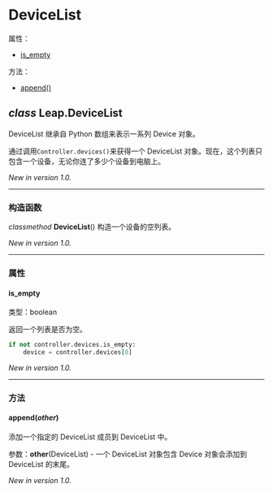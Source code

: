 # DeviceList

属性：

* [is_empty](#is_empty)

方法：

* [append()](#append)

## ***class*** **Leap.DeviceList**
DeviceList 继承自 Python 数组来表示一系列 Device 对象。

通过调用`Controller.devices()`来获得一个 DeviceList 对象。现在，这个列表只包含一个设备，无论你连了多少个设备到电脑上。

<!--The DeviceList class extends the Python array to represent a list of Device objects.

Get a DeviceList object by calling Controller.devices(). Currently, the list will only contain one device, no matter how many are attached to a computer.

-->

*New in version 1.0.*

----

### 构造函数
*classmethod* **DeviceList**()
构造一个设备的空列表。

<!--Constructs an empty list of devices.-->

*New in version 1.0.*

----

### 属性
#### is_empty
类型：boolean

返回一个列表是否为空。

<!--Reports whether the list is empty.-->

```python
if not controller.devices.is_empty:
    device = controller.devices[0]
```

*New in version 1.0.*

----

### 方法
#### append(*other*)
添加一个指定的 DeviceList 成员到 DeviceList 中。

参数：**other**(DeviceList) - 一个 DeviceList 对象包含 Device 对象会添加到 DeviceList 的末尾。

<!--Appends the members of the specifed DeviceList to this DeviceList.

Parameters:	other (DeviceList) – A DeviceList object containing Device objects to append to the end of this DeviceList.-->

*New in version 1.0.*